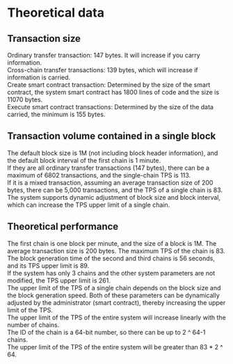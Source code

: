 # Theoretical data

## Transaction size

Ordinary transfer transaction: 147 bytes. It will increase if you carry information.  
Cross-chain transfer transactions: 139 bytes, which will increase if information is carried.  
Create smart contract transaction: Determined by the size of the smart contract, the system smart contract has 1800 lines of code and the size is 11070 bytes.  
Execute smart contract transactions: Determined by the size of the data carried, the minimum is 155 bytes.  

## Transaction volume contained in a single block

The default block size is 1M (not including block header information), and the default block interval of the first chain is 1 minute.  
If they are all ordinary transfer transactions (147 bytes), there can be a maximum of 6802 transactions, and the single-chain TPS is 113.  
If it is a mixed transaction, assuming an average transaction size of 200 bytes, there can be 5,000 transactions, and the TPS of a single chain is 83.  
The system supports dynamic adjustment of block size and block interval, which can increase the TPS upper limit of a single chain.  

## Theoretical performance

The first chain is one block per minute, and the size of a block is 1M. The average transaction size is 200 bytes. The maximum TPS of the chain is 83.  
The block generation time of the second and third chains is 56 seconds, and its TPS upper limit is 89.  
If the system has only 3 chains and the other system parameters are not modified, the TPS upper limit is 261.  
The upper limit of the TPS of a single chain depends on the block size and the block generation speed. Both of these parameters can be dynamically adjusted by the administrator (smart contract), thereby increasing the upper limit of the TPS.  
The upper limit of the TPS of the entire system will increase linearly with the number of chains.  
The ID of the chain is a 64-bit number, so there can be up to 2 ^ 64-1 chains.  
The upper limit of the TPS of the entire system will be greater than 83 * 2 ^ 64.  
